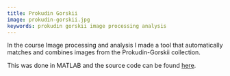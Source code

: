 ```yaml
---
title: Prokudin Gorskii
image: prokudin-gorskii.jpg
keywords: prokudin gorskii image processing analysis
---
```


In the course Image processing and analysis I made a tool that automatically matches and combines images from the Prokudin-Gorskii collection.

This was done in MATLAB and the source code can be found [here](https://github.com/danielronnkvist/Prokudin-Gorskii).

